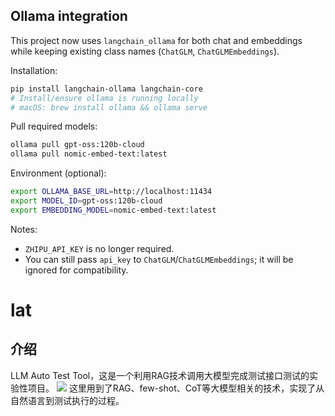 ## Ollama integration

This project now uses `langchain_ollama` for both chat and embeddings while keeping existing class names (`ChatGLM`, `ChatGLMEmbeddings`).

Installation:

```bash
pip install langchain-ollama langchain-core
# Install/ensure ollama is running locally
# macOS: brew install ollama && ollama serve
```

Pull required models:

```bash
ollama pull gpt-oss:120b-cloud
ollama pull nomic-embed-text:latest
```

Environment (optional):

```bash
export OLLAMA_BASE_URL=http://localhost:11434
export MODEL_ID=gpt-oss:120b-cloud
export EMBEDDING_MODEL=nomic-embed-text:latest
```

Notes:
- `ZHIPU_API_KEY` is no longer required.
- You can still pass `api_key` to `ChatGLM`/`ChatGLMEmbeddings`; it will be ignored for compatibility.
# lat  
## 介绍

LLM Auto Test Tool，这是一个利用RAG技术调用大模型完成测试接口测试的实验性项目。
![](assets/17154097369951.jpg)
这里用到了RAG、few-shot、CoT等大模型相关的技术，实现了从自然语言到测试执行的过程。
